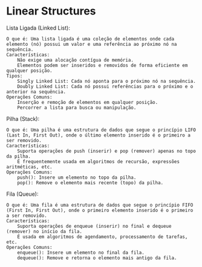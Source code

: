 # Linear Structures

Lista Ligada (Linked List):

    O que é: Uma lista ligada é uma coleção de elementos onde cada elemento (nó) possui um valor e uma referência ao próximo nó na sequência.
    Características:
        Não exige uma alocação contígua de memória.
        Elementos podem ser inseridos e removidos de forma eficiente em qualquer posição.
    Tipos:
        Singly Linked List: Cada nó aponta para o próximo nó na sequência.
        Doubly Linked List: Cada nó possui referências para o próximo e o anterior na sequência.
    Operações Comuns:
        Inserção e remoção de elementos em qualquer posição.
        Percorrer a lista para busca ou manipulação.

Pilha (Stack):

    O que é: Uma pilha é uma estrutura de dados que segue o princípio LIFO (Last In, First Out), onde o último elemento inserido é o primeiro a ser removido.
    Características:
        Suporta operações de push (inserir) e pop (remover) apenas no topo da pilha.
        É frequentemente usada em algoritmos de recursão, expressões aritméticas, etc.
    Operações Comuns:
        push(): Insere um elemento no topo da pilha.
        pop(): Remove o elemento mais recente (topo) da pilha.

Fila (Queue):

    O que é: Uma fila é uma estrutura de dados que segue o princípio FIFO (First In, First Out), onde o primeiro elemento inserido é o primeiro a ser removido.
    Características:
        Suporta operações de enqueue (inserir) no final e dequeue (remover) no início da fila.
        É usada em algoritmos de agendamento, processamento de tarefas, etc.
    Operações Comuns:
        enqueue(): Insere um elemento no final da fila.
        dequeue(): Remove e retorna o elemento mais antigo da fila.

